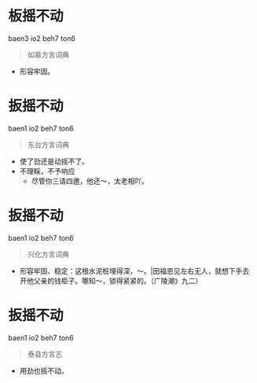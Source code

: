 # 板摇不动
baen3 io2 beh7 ton6
> 如皋方言词典
- 形容牢固。

# 扳摇不动
baen1 io2 beh7 ton6
> 东台方言词典
- 使了劲还是动摇不了。
- 不理睬，不予响应
  - 尽管你三请四邀，他还～，太老相吖。

# 扳摇不动
baen1 io2 beh7 ton6
> 兴化方言词典
- 形容牢固、稳定：这根水泥桩埋得深，～。|田福恩见左右无人，就想下手去开他父亲的钱柜子。哪知～，锁得紧紧的。（广陵潮》九二）

# 扳摇不动
baen1 io2 beh7 ton6
> 泰县方言志
- 用劲也摇不动。
